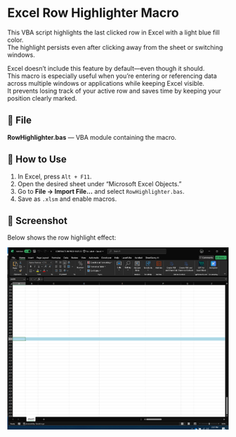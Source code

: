 # Excel Row Highlighter Macro

This VBA script highlights the last clicked row in Excel with a light blue fill color.  
The highlight persists even after clicking away from the sheet or switching windows.

Excel doesn’t include this feature by default—even though it should.  
This macro is especially useful when you’re entering or referencing data across multiple windows or applications while keeping Excel visible.  
It prevents losing track of your active row and saves time by keeping your position clearly marked.

## 📄 File
**RowHighlighter.bas** — VBA module containing the macro.

## 🧠 How to Use
1. In Excel, press `Alt + F11`.
2. Open the desired sheet under “Microsoft Excel Objects.”
3. Go to **File → Import File...** and select `RowHighlighter.bas`.
4. Save as `.xlsm` and enable macros.

## 📸 Screenshot
Below shows the row highlight effect:

![Example Highlight](screenshot.PNG)
